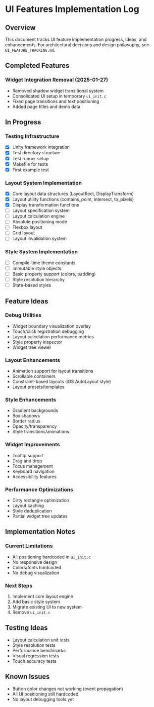 # UI Features Implementation Log

## Overview

This document tracks UI feature implementation progress, ideas, and enhancements. For architectural decisions and design philosophy, see `UI_FEATURE_TRACKING.md`.

## Completed Features

### Widget Integration Removal (2025-01-27)
- Removed shadow widget transitional system
- Consolidated UI setup in temporary `ui_init.c`
- Fixed page transitions and text positioning
- Added page titles and demo data

## In Progress

### Testing Infrastructure
- [x] Unity framework integration
- [x] Test directory structure
- [x] Test runner setup
- [x] Makefile for tests
- [x] First example test

### Layout System Implementation
- [x] Core layout data structures (LayoutRect, DisplayTransform)
- [x] Layout utility functions (contains_point, intersect, to_pixels)
- [x] Display transformation functions
- [ ] Layout specification system
- [ ] Layout calculation engine
- [ ] Absolute positioning mode
- [ ] Flexbox layout
- [ ] Grid layout
- [ ] Layout invalidation system

### Style System Implementation  
- [ ] Compile-time theme constants
- [ ] Immutable style objects
- [ ] Basic property support (colors, padding)
- [ ] Style resolution hierarchy
- [ ] State-based styles

## Feature Ideas

### Debug Utilities
- Widget boundary visualization overlay
- Touch/click registration debugging
- Layout calculation performance metrics
- Style property inspector
- Widget tree viewer

### Layout Enhancements
- Animation support for layout transitions
- Scrollable containers
- Constraint-based layouts (iOS AutoLayout style)
- Layout presets/templates

### Style Enhancements
- Gradient backgrounds
- Box shadows
- Border radius
- Opacity/transparency
- Style transitions/animations

### Widget Improvements
- Tooltip support
- Drag and drop
- Focus management
- Keyboard navigation
- Accessibility features

### Performance Optimizations
- Dirty rectangle optimization
- Layout caching
- Style deduplication
- Partial widget tree updates

## Implementation Notes

### Current Limitations
- All positioning hardcoded in `ui_init.c`
- No responsive design
- Colors/fonts hardcoded
- No debug visualization

### Next Steps
1. Implement core layout engine
2. Add basic style system
3. Migrate existing UI to new system
4. Remove `ui_init.c`

## Testing Ideas

- Layout calculation unit tests
- Style resolution tests
- Performance benchmarks
- Visual regression tests
- Touch accuracy tests

## Known Issues

- Button color changes not working (event propagation)
- All UI positioning still hardcoded
- No layout debugging tools yet